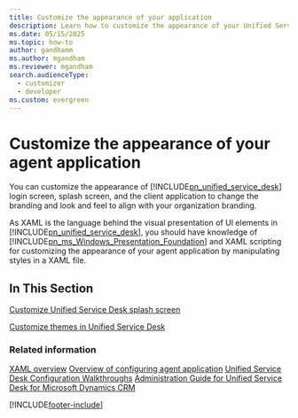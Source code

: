 ```yaml
---
title: Customize the appearance of your application 
description: Learn how to customize the appearance of your Unified Service Desk login screen, splash screen, and client application to align with your organization branding.
ms.date: 05/15/2025
ms.topic: how-to
author: gandhamm
ms.author: mgandham
ms.reviewer: mgandham
search.audienceType: 
  - customizer
  - developer
ms.custom: evergreen
---
```

# Customize the appearance of your agent application

You can customize the appearance of [!INCLUDE[pn_unified_service_desk](../includes/pn-unified-service-desk.md)] login screen, splash screen, and the client application to change the branding and look and feel to align with your organization branding.

 As XAML is the language behind the visual presentation of UI elements in [!INCLUDE[pn_unified_service_desk](../includes/pn-unified-service-desk.md)], you should have knowledge of [!INCLUDE[pn_ms_Windows_Presentation_Foundation](../includes/pn-ms-windows-presentation-foundation.md)] and XAML scripting for customizing the appearance of your agent application by manipulating styles in a XAML file.

## In This Section
 [Customize Unified Service Desk splash screen](../unified-service-desk/customize-login-and-splash-screens-in-unified-service-desk.md)

 [Customize themes in Unified Service Desk](../unified-service-desk/customize-themes-in-unified-service-desk.md)

### Related information 

 [XAML overview](/dotnet/desktop/wpf/xaml/)
 [Overview of configuring agent application](../unified-service-desk/configure-agent-application-unified-service-desk.md)
 [Unified Service Desk Configuration Walkthroughs](../unified-service-desk/unified-service-desk-configuration-walkthroughs.md)
 [Administration Guide for Unified Service Desk for Microsoft Dynamics CRM](/previous-versions/dynamicsusd-2/administrators-guide/dn499779(v=usd.2))


[!INCLUDE[footer-include](../includes/footer-banner.md)]
